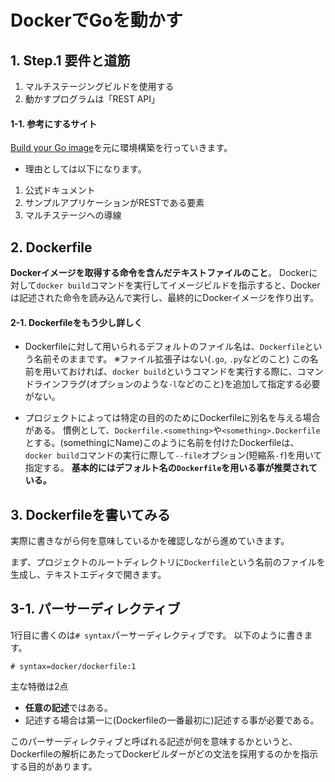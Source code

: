 # DockerでGoを動かす
## 1. Step.1 要件と道筋
1. マルチステージングビルドを使用する
2. 動かすプログラムは「REST API」

#### 1-1. 参考にするサイト
[Build your Go image](https://matsuand.github.io/docs.docker.jp.onthefly/language/golang/build-images/)を元に環境構築を行っていきます。

- 理由としては以下になります。
1. 公式ドキュメント
2. サンプルアプリケーションがRESTである要素
3. マルチステージへの導線

## 2. Dockerfile
**Dockerイメージを取得する命令を含んだテキストファイルのこと**。
Dockerに対して`docker build`コマンドを実行してイメージビルドを指示すると、Dockerは記述された命令を読み込んで実行し、最終的にDockerイメージを作り出す。

#### 2-1. Dockerfileをもう少し詳しく
- Dockerfileに対して用いられるデフォルトのファイル名は、`Dockerfile`という名前そのままです。
※ファイル拡張子はない(`.go`, `.py`などのこと)
この名前を用いておければ、`docker build`というコマンドを実行する際に、コマンドラインフラグ(オプションのような`-l`などのこと)を追加して指定する必要がない。

- プロジェクトによっては特定の目的のためにDockerfileに別名を与える場合がある。
慣例として、`Dockerfile.<something>`や`<something>.Dockerfile`とする。(somethingにName)このように名前を付けたDockerfileは、`docker build`コマンドの実行に際して`--file`オプション(短縮系`-f`)を用いて指定する。
**基本的にはデフォルト名の`Dockerfile`を用いる事が推奨されている。**

## 3. Dockerfileを書いてみる
実際に書きながら何を意味しているかを確認しながら進めていきます。

まず、プロジェクトのルートディレクトリに`Dockerfile`という名前のファイルを生成し、テキストエディタで開きます。

## 3-1. パーサーディレクティブ
1行目に書くのは`# syntax`パーサーディレクティブです。
以下のように書きます。
```docker: #syntax
# syntax=docker/dockerfile:1
```
主な特徴は2点
- **任意の記述**ではある。
- 記述する場合は第一に(Dockerfileの一番最初に)記述する事が必要である。

このパーサーディレクティブと呼ばれる記述が何を意味するかというと、Dockerfileの解析にあたってDockerビルダーがどの文法を採用するのかを指示する目的があります。


